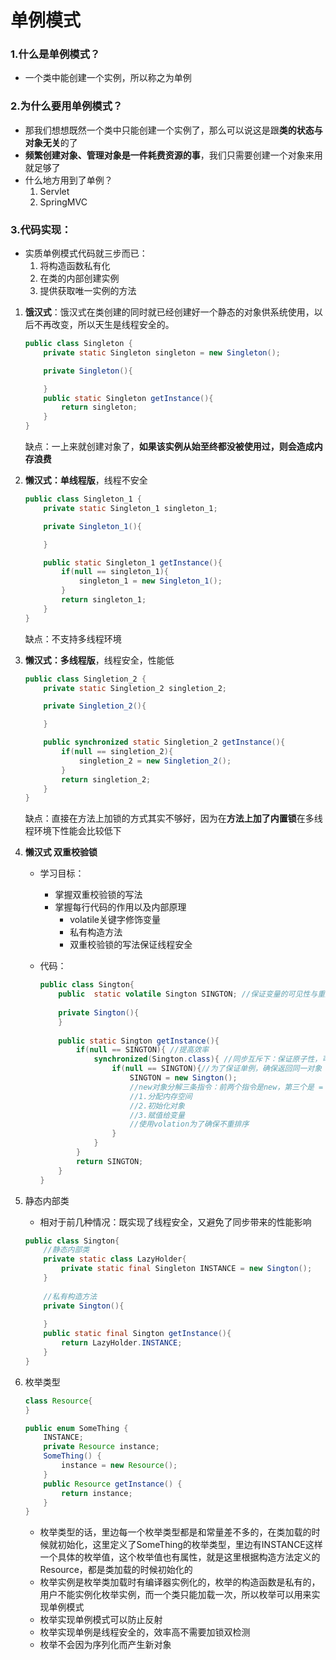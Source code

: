 # 单例模式

### 1.什么是单例模式？

* 一个类中能创建一个实例，所以称之为单例

### 2.为什么要用单例模式？

* 那我们想想既然一个类中只能创建一个实例了，那么可以说这是跟**类的状态与对象无关**的了
* **频繁创建对象、管理对象是一件耗费资源的事**，我们只需要创建一个对象来用就足够了
* 什么地方用到了单例？
  1. Servlet
  2. SpringMVC

### 3.代码实现：

* 实质单例模式代码就三步而已：
  1. 将构造函数私有化
  2. 在类的内部创建实例
  3. 提供获取唯一实例的方法

1. **饿汉式**：饿汉式在类创建的同时就已经创建好一个静态的对象供系统使用，以后不再改变，所以天生是线程安全的。

   ```java
   public class Singleton {
       private static Singleton singleton = new Singleton();
   
       private Singleton(){
   
       }
       public static Singleton getInstance(){
           return singleton;
       }
   }
   ```

   缺点：一上来就创建对象了，**如果该实例从始至终都没被使用过，则会造成内存浪费**

2. **懒汉式：单线程版**，线程不安全

   ```java
   public class Singleton_1 {
       private static Singleton_1 singleton_1;
   
       private Singleton_1(){
   
       }
   
       public static Singleton_1 getInstance(){
           if(null == singleton_1){
               singleton_1 = new Singleton_1();
           }
           return singleton_1;
       }
   }
   
   ```

   缺点：不支持多线程环境

3. **懒汉式：多线程版**，线程安全，性能低

   ```java
   public class Singletion_2 {
       private static Singletion_2 singletion_2;
   
       private Singletion_2(){
   
       }
   
       public synchronized static Singletion_2 getInstance(){
           if(null == singletion_2){
               singletion_2 = new Singletion_2();
           }
           return singletion_2;
       }
   }
   ```

   缺点：直接在方法上加锁的方式其实不够好，因为在**方法上加了内置锁**在多线程环境下性能会比较低下

4. **懒汉式 双重校验锁**

   * 学习目标：

     * 掌握双重校验锁的写法
     * 掌握每行代码的作用以及内部原理
       * volatile关键字修饰变量
       * 私有构造方法
       * 双重校验锁的写法保证线程安全

   * 代码：

     ```java
     public class Sington{
         public  static volatile Sington SINGTON; //保证变量的可见性与重排序
         
         private Sington(){
         }
         
         public static Sington getInstance(){
             if(null == SINGTON){ //提高效率
                 synchronized(Sington.class){ //同步互斥下：保证原子性，可见性，与重排序
                     if(null == SINGTON){//为了保证单例，确保返回同一对象
                         SINGTON = new Sington();
                         //new对象分解三条指令：前两个指令是new，第三个是 =
                         //1.分配内存空间
                         //2.初始化对象
                         //3.赋值给变量
                         //使用volation为了确保不重排序
                     }
                 }
             }
             return SINGTON;
         }
     }
     ```

5. 静态内部类

   * 相对于前几种情况：既实现了线程安全，又避免了同步带来的性能影响

   ```java
   public class Sington{
       //静态内部类
       private static class LazyHolder{
           private static final Singleton INSTANCE = new Sington();
       }
       
       //私有构造方法
       private Sington(){
           
       }
       public static final Sington getInstance(){
           return LazyHolder.INSTANCE;
       }
   }
   ```

6. 枚举类型

   ```java
   class Resource{
   }
   
   public enum SomeThing {
       INSTANCE;
       private Resource instance;
       SomeThing() {
           instance = new Resource();
       }
       public Resource getInstance() {
           return instance;
       }
   }
   ```

   * 枚举类型的话，里边每一个枚举类型都是和常量差不多的，在类加载的时候就初始化，这里定义了SomeThing的枚举类型，里边有INSTANCE这样一个具体的枚举值，这个枚举值也有属性，就是这里根据构造方法定义的Resource，都是类加载的时候初始化的
   * 枚举实例是枚举类加载时有编译器实例化的，枚举的构造函数是私有的，用户不能实例化枚举实例，而一个类只能加载一次，所以枚举可以用来实现单例模式
   * 枚举实现单例模式可以防止反射
   *  枚举实现单例是线程安全的，效率高不需要加锁双检测
   *  枚举不会因为序列化而产生新对象
